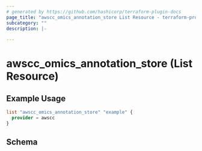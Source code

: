 ```yaml
---
# generated by https://github.com/hashicorp/terraform-plugin-docs
page_title: "awscc_omics_annotation_store List Resource - terraform-provider-awscc"
subcategory: ""
description: |-
  
---
```


# awscc_omics_annotation_store (List Resource)



## Example Usage

```terraform
list "awscc_omics_annotation_store" "example" {
  provider = awscc
}
```

<!-- schema generated by tfplugindocs -->
## Schema
